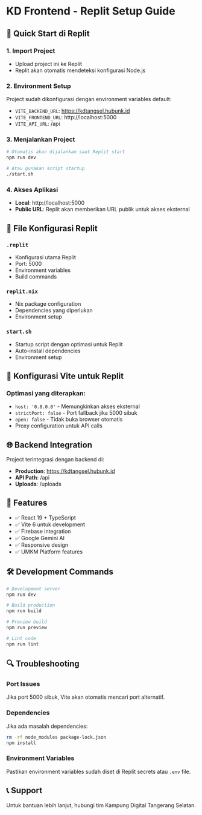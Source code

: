 # KD Frontend - Replit Setup Guide

## 🚀 Quick Start di Replit

### 1. Import Project
- Upload project ini ke Replit
- Replit akan otomatis mendeteksi konfigurasi Node.js

### 2. Environment Setup
Project sudah dikonfigurasi dengan environment variables default:
- `VITE_BACKEND_URL`: https://kdtangsel.hubunk.id
- `VITE_FRONTEND_URL`: http://localhost:5000
- `VITE_API_URL`: /api

### 3. Menjalankan Project
```bash
# Otomatis akan dijalankan saat Replit start
npm run dev

# Atau gunakan script startup
./start.sh
```

### 4. Akses Aplikasi
- **Local**: http://localhost:5000
- **Public URL**: Replit akan memberikan URL publik untuk akses eksternal

## 📁 File Konfigurasi Replit

### `.replit`
- Konfigurasi utama Replit
- Port: 5000
- Environment variables
- Build commands

### `replit.nix`
- Nix package configuration
- Dependencies yang diperlukan
- Environment setup

### `start.sh`
- Startup script dengan optimasi untuk Replit
- Auto-install dependencies
- Environment setup

## 🔧 Konfigurasi Vite untuk Replit

### Optimasi yang diterapkan:
- `host: '0.0.0.0'` - Memungkinkan akses eksternal
- `strictPort: false` - Port fallback jika 5000 sibuk
- `open: false` - Tidak buka browser otomatis
- Proxy configuration untuk API calls

## 🌐 Backend Integration

Project terintegrasi dengan backend di:
- **Production**: https://kdtangsel.hubunk.id
- **API Path**: /api
- **Uploads**: /uploads

## 📱 Features

- ✅ React 19 + TypeScript
- ✅ Vite 6 untuk development
- ✅ Firebase integration
- ✅ Google Gemini AI
- ✅ Responsive design
- ✅ UMKM Platform features

## 🛠️ Development Commands

```bash
# Development server
npm run dev

# Build production
npm run build

# Preview build
npm run preview

# Lint code
npm run lint
```

## 🔍 Troubleshooting

### Port Issues
Jika port 5000 sibuk, Vite akan otomatis mencari port alternatif.

### Dependencies
Jika ada masalah dependencies:
```bash
rm -rf node_modules package-lock.json
npm install
```

### Environment Variables
Pastikan environment variables sudah diset di Replit secrets atau `.env` file.

## 📞 Support

Untuk bantuan lebih lanjut, hubungi tim Kampung Digital Tangerang Selatan.
